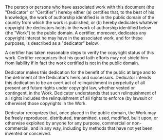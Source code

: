 The person or persons who have associated work with this document
(the &quot;Dedicator&quot; or &quot;Certifier&quot;) hereby either (a) certifies that, to the best
of his knowledge, the work of authorship identified is in the public domain of
the country from which the work is published, or (b) hereby dedicates whatever
copyright the dedicators holds in the work of authorship identified below
(the &quot;Work&quot;) to the public domain. A certifier, moreover, dedicates any
copyright interest he may have in the associated work, and for these purposes,
is described as a &quot;dedicator&quot; below.

A certifier has taken reasonable steps to verify the copyright status of this
work. Certifier recognizes that his good faith efforts may not shield him from
liability if in fact the work certified is not in the public domain.

Dedicator makes this dedication for the benefit of the public at large and to
the detriment of the Dedicator's heirs and successors. Dedicator intends this
dedication to be an overt act of relinquishment in perpetuity of all present
and future rights under copyright law, whether vested or contingent, in the
Work. Dedicator understands that such relinquishment of all rights includes the
relinquishment of all rights to enforce (by lawsuit or otherwise) those
copyrights in the Work.

Dedicator recognizes that, once placed in the public domain, the Work may be
freely reproduced, distributed, transmitted, used, modified, built upon, or
otherwise exploited by anyone for any purpose, commercial or non-commercial,
and in any way, including by methods that have not yet been invented or
conceived.